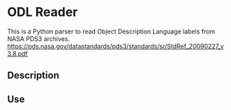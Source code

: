 # ODL Reader

This is a Python parser to read Object Description Language labels from NASA PDS3 archives.
https://pds.nasa.gov/datastandards/pds3/standards/sr/StdRef_20090227_v3.8.pdf

## Description

## Use
